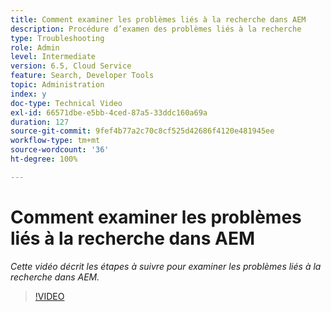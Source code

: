 ```yaml
---
title: Comment examiner les problèmes liés à la recherche dans AEM
description: Procédure d’examen des problèmes liés à la recherche
type: Troubleshooting
role: Admin
level: Intermediate
version: 6.5, Cloud Service
feature: Search, Developer Tools
topic: Administration
index: y
doc-type: Technical Video
exl-id: 66571dbe-e5bb-4ced-87a5-33ddc160a69a
duration: 127
source-git-commit: 9fef4b77a2c70c8cf525d42686f4120e481945ee
workflow-type: tm+mt
source-wordcount: '36'
ht-degree: 100%

---
```


# Comment examiner les problèmes liés à la recherche dans AEM

*Cette vidéo décrit les étapes à suivre pour examiner les problèmes liés à la recherche dans AEM.*

>[!VIDEO](https://video.tv.adobe.com/v/335467?quality=12&learn=on)
